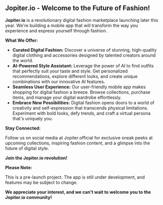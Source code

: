 ## Jopiter.io - Welcome to the Future of Fashion!

**Jopiter.io** is a revolutionary digital fashion marketplace launching later this year. We're building a mobile app that will transform the way you experience and express yourself through fashion. 

**What We Offer:**

* **Curated Digital Fashion:** Discover a universe of stunning, high-quality digital clothing and accessories designed by talented creators around the world. 
* **AI-Powered Style Assistant:**  Leverage the power of AI to find outfits that perfectly suit your taste and style. Get personalized recommendations, explore different looks, and create unique combinations with our innovative AI features. 
* **Seamless User Experience:** Our user-friendly mobile app makes shopping for digital fashion a breeze. Browse collections, purchase items, and manage your digital wardrobe effortlessly. 
* **Embrace New Possibilities:** Digital fashion opens doors to a world of creativity and self-expression that transcends physical limitations. Experiment with bold looks, defy trends, and craft a virtual persona that's uniquely you.

**Stay Connected:**

Follow us on social media at Jopiter.official for exclusive sneak peeks at upcoming collections, inspiring fashion content, and a glimpse into the future of digital style.

**Join the Jopiter.io revolution!**

**Please Note:**

This is a pre-launch project. The app is still under development, and features may be subject to change. 

**We appreciate your interest, and we can't wait to welcome you to the Jopiter.io community!**
